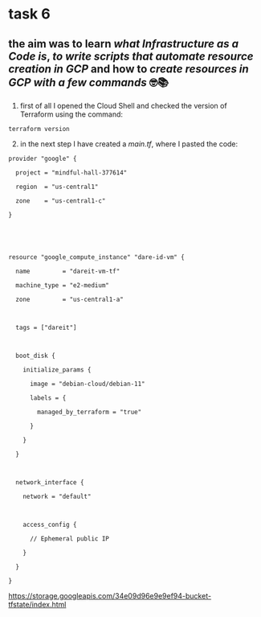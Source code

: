 # task 6
## the aim was to learn *what Infrastructure as a Code is*, *to write scripts that automate resource creation in GCP* and how to *create resources in GCP with a few commands* 🤓📚
1. first of all I opened the Cloud Shell and checked the version of Terraform using the command:
```
terraform version
```
2. in the next step I have created a *main.tf*, where I pasted the code:
```
provider "google" {

  project = "mindful-hall-377614"

  region  = "us-central1"

  zone    = "us-central1-c"

}





resource "google_compute_instance" "dare-id-vm" {

  name         = "dareit-vm-tf"

  machine_type = "e2-medium"

  zone         = "us-central1-a"



  tags = ["dareit"]



  boot_disk {

    initialize_params {

      image = "debian-cloud/debian-11"

      labels = {

        managed_by_terraform = "true"

      }

    }

  }



  network_interface {

    network = "default"



    access_config {

      // Ephemeral public IP

    }

  }

}
```











https://storage.googleapis.com/34e09d96e9e9ef94-bucket-tfstate/index.html
